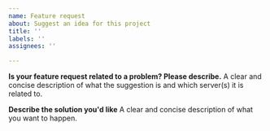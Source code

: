 ```yaml
---
name: Feature request
about: Suggest an idea for this project
title: ''
labels: ''
assignees: ''

---
```


**Is your feature request related to a problem? Please describe.**
A clear and concise description of what the suggestion is and which server(s) it is related to.

**Describe the solution you'd like**
A clear and concise description of what you want to happen.
